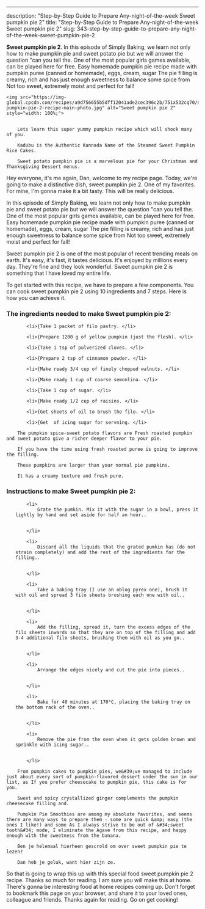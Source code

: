 ---
description: "Step-by-Step Guide to Prepare Any-night-of-the-week Sweet pumpkin pie 2"
title: "Step-by-Step Guide to Prepare Any-night-of-the-week Sweet pumpkin pie 2"
slug: 343-step-by-step-guide-to-prepare-any-night-of-the-week-sweet-pumpkin-pie-2

<p>
	<strong>Sweet pumpkin pie 2</strong>. 
	In this episode of Simply Baking, we learn not only how to make pumpkin pie and sweet potato pie but we will answer the question &#34;can you tell the. One of the most popular girls games available, can be played here for free. Easy homemade pumpkin pie recipe made with pumpkin puree (canned or homemade), eggs, cream, sugar The pie filling is creamy, rich and has just enough sweetness to balance some spice from Not too sweet, extremely moist and perfect for fall!
</p>
<p>
	
	<img src="https://img-global.cpcdn.com/recipes/a9d756655b5dff12041ade2cec396c2b/751x532cq70/sweet-pumpkin-pie-2-recipe-main-photo.jpg" alt="Sweet pumpkin pie 2" style="width: 100%;">
	
	
		Lets learn this super yummy pumpkin recipe which will shock many of you.
	
		Kadubu is the Authentic Kannada Name of the Steamed Sweet Pumpkin Rice Cakes.
	
		Sweet potato pumpkin pie is a marvelous pie for your Christmas and Thanksgiving Dessert menus.
	
</p>
<p>
	Hey everyone, it's me again, Dan, welcome to my recipe page. Today, we're going to make a distinctive dish, sweet pumpkin pie 2. One of my favorites. For mine, I'm gonna make it a bit tasty. This will be really delicious.
</p>
	
<p>
	In this episode of Simply Baking, we learn not only how to make pumpkin pie and sweet potato pie but we will answer the question &#34;can you tell the. One of the most popular girls games available, can be played here for free. Easy homemade pumpkin pie recipe made with pumpkin puree (canned or homemade), eggs, cream, sugar The pie filling is creamy, rich and has just enough sweetness to balance some spice from Not too sweet, extremely moist and perfect for fall!
</p>
<p>
	Sweet pumpkin pie 2 is one of the most popular of recent trending meals on earth. It's easy, it's fast, it tastes delicious. It's enjoyed by millions every day. They're fine and they look wonderful. Sweet pumpkin pie 2 is something that I have loved my entire life.
</p>

<p>
To get started with this recipe, we have to prepare a few components. You can cook sweet pumpkin pie 2 using 10 ingredients and 7 steps. Here is how you can achieve it.
</p>

<h3>The ingredients needed to make Sweet pumpkin pie 2:</h3>

<ol>
	
		<li>{Take 1 packet of filo pastry. </li>
	
		<li>{Prepare 1200 g of yellow pumpkin (just the flesh). </li>
	
		<li>{Take 1 tsp of pulverized cloves. </li>
	
		<li>{Prepare 2 tsp of cinnamon powder. </li>
	
		<li>{Make ready 3/4 cup of finely chopped walnuts. </li>
	
		<li>{Make ready 1 cup of coarse semonlina. </li>
	
		<li>{Take 1 cup of sugar. </li>
	
		<li>{Make ready 1/2 cup of raisins. </li>
	
		<li>{Get sheets of oil to brush the filo. </li>
	
		<li>{Get  of icing sugar for servning. </li>
	
</ol>
<p>
	
		The pumpkin spice-sweet potato flavors are Fresh roasted pumpkin and sweet potato give a richer deeper flavor to your pie.
	
		If you have the time using fresh roasted puree is going to improve the filling.
	
		These pumpkins are larger than your normal pie pumpkins.
	
		It has a creamy texture and fresh pure.
	
</p>

<h3>Instructions to make Sweet pumpkin pie 2:</h3>

<ol>
	
		<li>
			Grate the pumkin. Mix it with the sugar in a bowl, press it lightly by hand and set aside for half an hour..
			
			
		</li>
	
		<li>
			Discard all the liquids that the grated pumkin has (do not strain completely) and add the rest of the ingredients for the filling..
			
			
		</li>
	
		<li>
			Take a baking tray (I use an oblog pyrex one), brush it with oil and spread 3 filo sheets brushing each one with oil..
			
			
		</li>
	
		<li>
			Add the filling, spread it, turn the excess edges of the filo sheets inwards so that they are on top of the filling and add 3-4 additional filo sheets, brushing them with oil as you go..
			
			
		</li>
	
		<li>
			Arrange the edges nicely and cut the pie into pieces..
			
			
		</li>
	
		<li>
			Bake for 40 minutes at 170°C, placing the baking tray on the bottom rack of the oven..
			
			
		</li>
	
		<li>
			Remove the pie from the oven when it gets golden brown and sprinkle with icing sugar..
			
			
		</li>
	
</ol>

<p>
	
		From pumpkin cakes to pumpkin pies, we&#39;ve managed to include just about every sort of pumpkin-flavored dessert under the sun in our list, as If you prefer cheesecake to pumpkin pie, this cake is for you.
	
		Sweet and spicy crystallized ginger complements the pumpkin cheesecake filling and.
	
		Pumpkin Pie Smoothies are among my absolute favorites, and seems there are many ways to prepare them - some are quick &amp; easy (the ones I like!) and some As I always strive to be out of &#34;sweet tooth&#34; mode, I eliminate the Agave from this recipe, and happy enough with the sweetness from the banana.
	
		Ben je helemaal hierheen gescrold om over sweet pumpkin pie te lezen?
	
		Dan heb je geluk, want hier zijn ze.
	
</p>

<p>
	So that is going to wrap this up with this special food sweet pumpkin pie 2 recipe. Thanks so much for reading. I am sure you will make this at home. There's gonna be interesting food at home recipes coming up. Don't forget to bookmark this page on your browser, and share it to your loved ones, colleague and friends. Thanks again for reading. Go on get cooking!
</p>
